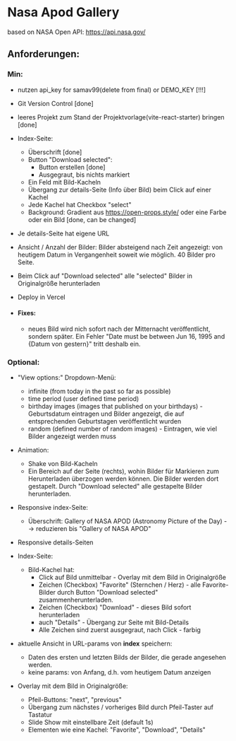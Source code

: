 # Nasa Apod Gallery

based on NASA Open API: https://api.nasa.gov/

## Anforderungen:

### Min:

- nutzen api_key for samav99(delete from final) or DEMO_KEY [!!!]
- Git Version Control [done]
- leeres Projekt zum Stand der Projektvorlage(vite-react-starter) bringen [done]

- Index-Seite:

  - Überschrift [done]
  - Button "Download selected":
    - Button erstellen [done]
    - Ausgegraut, bis nichts markiert
  - Ein Feld mit Bild-Kacheln
  - Übergang zur details-Seite (Info über Bild) beim Click auf einer Kachel
  - Jede Kachel hat Checkbox "select"
  - Background: Gradient aus https://open-props.style/ oder eine Farbe oder ein Bild [done, can be changed]

- Je details-Seite hat eigene URL
- Ansicht / Anzahl der Bilder: Bilder absteigend nach Zeit angezeigt: von heutigem Datum in Vergangenheit soweit wie möglich. 40 Bilder pro Seite.
- Beim Click auf "Download selected" alle "selected" Bilder in Originalgröße herunterladen
- Deploy in Vercel

- #### **Fixes**:
  - neues Bild wird nich sofort nach der Mitternacht veröffentlicht, sondern später. Ein Fehler "Date must be between Jun 16, 1995 and {Datum von gestern}" tritt deshalb ein.

### Optional:

- "View options:" Dropdown-Menü:

  - infinite (from today in the past so far as possible)
  - time period (user defined time period)
  - birthday images (images that published on your birthdays) - Geburtsdatum eintragen und Bilder angezeigt, die auf entsprechenden Geburtstagen veröffentlicht wurden
  - random (defined number of random images) - Eintragen, wie viel Bilder angezeigt werden muss

- Animation:

  - Shake von Bild-Kacheln
  - Ein Bereich auf der Seite (rechts), wohin Bilder für Markieren zum Herunterladen überzogen werden können. Die Bilder werden dort gestapelt. Durch "Download selected" alle gestapelte Bilder herunterladen.

- Responsive index-Seite:
  - Überschrift: Gallery of NASA APOD (Astronomy Picture of the Day) --> reduzieren bis "Gallery of NASA APOD"
- Responsive details-Seiten

- Index-Seite:

  - Bild-Kachel hat:
    - Click auf Bild unmittelbar - Overlay mit dem Bild in Originalgröße
    - Zeichen (Checkbox) "Favorite" (Sternchen / Herz) - alle Favorite-Bilder durch Button "Download selected" zusammenherunterladen.
    - Zeichen (Checkbox) "Download" - dieses Bild sofort herunterladen
    - auch "Details" - Übergang zur Seite mit Bild-Details
    - Alle Zeichen sind zuerst ausgegraut, nach Click - farbig

- aktuelle Ansicht in URL-params von **index** speichern:

  - Daten des ersten und letzten Bilds der Bilder, die gerade angesehen werden.
  - keine params: von Anfang, d.h. vom heutigem Datum anzeigen

- Overlay mit dem Bild in Originalgröße:
  - Pfeil-Buttons: "next", "previous"
  - Übergang zum nächstes / vorheriges Bild durch Pfeil-Taster auf Tastatur
  - Slide Show mit einstellbare Zeit (default 1s)
  - Elementen wie eine Kachel: "Favorite", "Download", "Details"
